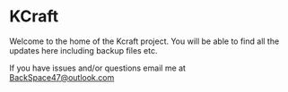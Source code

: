 KCraft
======
Welcome to the home of the Kcraft project. You will be able to find all the updates here including backup files etc.

If you have issues and/or questions email me at BackSpace47@outlook.com

